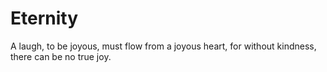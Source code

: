 # Eternity
A laugh, to be joyous, must flow from a joyous heart, for without kindness, there can be no true joy.
